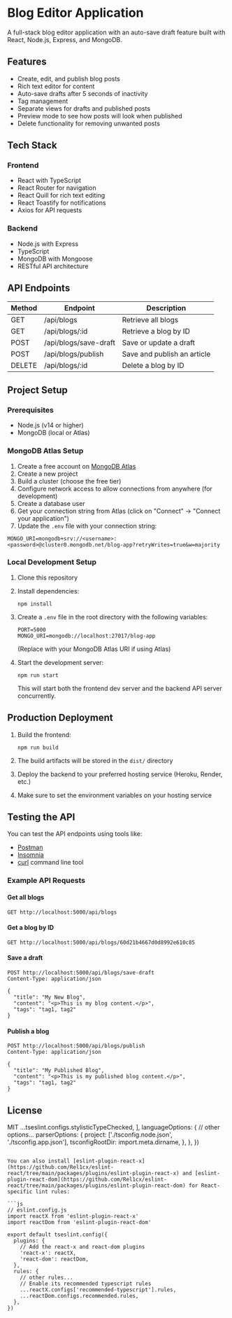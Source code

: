 # Blog Editor Application

A full-stack blog editor application with an auto-save draft feature built with React, Node.js, Express, and MongoDB.

## Features

- Create, edit, and publish blog posts
- Rich text editor for content
- Auto-save drafts after 5 seconds of inactivity
- Tag management
- Separate views for drafts and published posts
- Preview mode to see how posts will look when published
- Delete functionality for removing unwanted posts

## Tech Stack

### Frontend
- React with TypeScript
- React Router for navigation
- React Quill for rich text editing
- React Toastify for notifications
- Axios for API requests

### Backend
- Node.js with Express
- TypeScript
- MongoDB with Mongoose
- RESTful API architecture

## API Endpoints

| Method | Endpoint           | Description                  |
|--------|-------------------|------------------------------|
| GET    | /api/blogs        | Retrieve all blogs           |
| GET    | /api/blogs/:id    | Retrieve a blog by ID        |
| POST   | /api/blogs/save-draft | Save or update a draft    |
| POST   | /api/blogs/publish    | Save and publish an article |
| DELETE | /api/blogs/:id    | Delete a blog by ID          |

## Project Setup

### Prerequisites

- Node.js (v14 or higher)
- MongoDB (local or Atlas)

### MongoDB Atlas Setup

1. Create a free account on [MongoDB Atlas](https://www.mongodb.com/cloud/atlas/register)
2. Create a new project
3. Build a cluster (choose the free tier)
4. Configure network access to allow connections from anywhere (for development)
5. Create a database user
6. Get your connection string from Atlas (click on "Connect" -> "Connect your application")
7. Update the `.env` file with your connection string:

```
MONGO_URI=mongodb+srv://<username>:<password>@cluster0.mongodb.net/blog-app?retryWrites=true&w=majority
```

### Local Development Setup

1. Clone this repository
2. Install dependencies:
   ```
   npm install
   ```
3. Create a `.env` file in the root directory with the following variables:
   ```
   PORT=5000
   MONGO_URI=mongodb://localhost:27017/blog-app
   ```
   (Replace with your MongoDB Atlas URI if using Atlas)

4. Start the development server:
   ```
   npm run start
   ```
   This will start both the frontend dev server and the backend API server concurrently.

## Production Deployment

1. Build the frontend:
   ```
   npm run build
   ```

2. The build artifacts will be stored in the `dist/` directory

3. Deploy the backend to your preferred hosting service (Heroku, Render, etc.)

4. Make sure to set the environment variables on your hosting service

## Testing the API

You can test the API endpoints using tools like:
- [Postman](https://www.postman.com/)
- [Insomnia](https://insomnia.rest/)
- [curl](https://curl.se/) command line tool

### Example API Requests

#### Get all blogs
```
GET http://localhost:5000/api/blogs
```

#### Get a blog by ID
```
GET http://localhost:5000/api/blogs/60d21b4667d0d8992e610c85
```

#### Save a draft
```
POST http://localhost:5000/api/blogs/save-draft
Content-Type: application/json

{
  "title": "My New Blog",
  "content": "<p>This is my blog content.</p>",
  "tags": "tag1, tag2"
}
```

#### Publish a blog
```
POST http://localhost:5000/api/blogs/publish
Content-Type: application/json

{
  "title": "My Published Blog",
  "content": "<p>This is my published blog content.</p>",
  "tags": "tag1, tag2"
}
```

## License

MIT
    ...tseslint.configs.stylisticTypeChecked,
  ],
  languageOptions: {
    // other options...
    parserOptions: {
      project: ['./tsconfig.node.json', './tsconfig.app.json'],
      tsconfigRootDir: import.meta.dirname,
    },
  },
})
```

You can also install [eslint-plugin-react-x](https://github.com/Rel1cx/eslint-react/tree/main/packages/plugins/eslint-plugin-react-x) and [eslint-plugin-react-dom](https://github.com/Rel1cx/eslint-react/tree/main/packages/plugins/eslint-plugin-react-dom) for React-specific lint rules:

```js
// eslint.config.js
import reactX from 'eslint-plugin-react-x'
import reactDom from 'eslint-plugin-react-dom'

export default tseslint.config({
  plugins: {
    // Add the react-x and react-dom plugins
    'react-x': reactX,
    'react-dom': reactDom,
  },
  rules: {
    // other rules...
    // Enable its recommended typescript rules
    ...reactX.configs['recommended-typescript'].rules,
    ...reactDom.configs.recommended.rules,
  },
})
```
